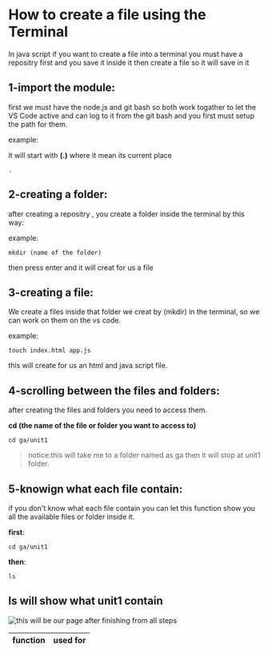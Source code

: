 # How to create a file using the Terminal

In java script if you want to create a file into a terminal you must have a repositry first and you save it inside it then create a file so it will save in it

## 1-import the module:

first we must have the node.js and git bash so both work togather to let the VS Code active and can log to it from the git bash and you first must setup the path for them.

example:

it will start with **(.)** where it mean its current place

```
.
```

## 2-creating a folder:

after creating a repositry , you create a folder inside the terminal by this way:

example:

```
mkdir (name of the folder)
```

then press enter and it will creat for us a file

## 3-creating a file:

We create a files inside that folder we creat by (mkdir) in the terminal, so we can work on them on the vs code.

example:

```
touch index.html app.js
```

this will create for us an html and java script file.

## 4-scrolling between the files and folders:

after creating the files and folders you need to access them.

**cd (the name of the file or folder you want to access to)**

```
cd ga/unit1
```

> notice:this will take me to a folder named as ga then it will stop at unit1 folder.

## 5-knowign what each file contain:

if you don't know what each file contain you can let this function show you all the available files or folder inside it.

**first**:

```
cd ga/unit1
```

**then**:

```
ls
```

## ls will show what unit1 contain

![this will be our page after finishing from all steps](https://th.bing.com/th/id/OIP.idNQDzZZi2GPGqO4VSHNygHaHp?w=154&h=180&c=7&r=0&o=5&dpr=1.3&pid=1.7)

| function | used for |
| -------- | -------- |
